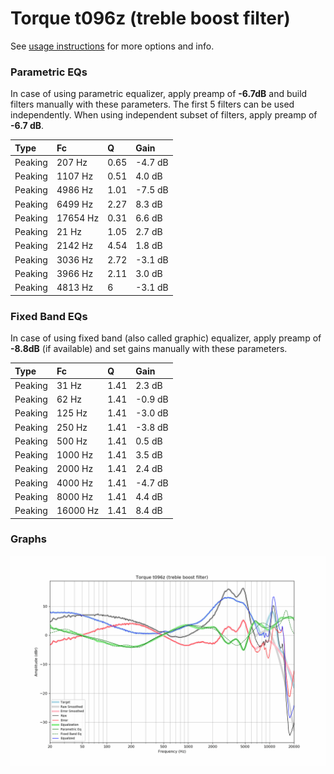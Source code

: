 # Torque t096z (treble boost filter)
See [usage instructions](https://github.com/jaakkopasanen/AutoEq#usage) for more options and info.

### Parametric EQs
In case of using parametric equalizer, apply preamp of **-6.7dB** and build filters manually
with these parameters. The first 5 filters can be used independently.
When using independent subset of filters, apply preamp of **-6.7 dB**.

| Type    | Fc       |    Q | Gain    |
|:--------|:---------|:-----|:--------|
| Peaking | 207 Hz   | 0.65 | -4.7 dB |
| Peaking | 1107 Hz  | 0.51 | 4.0 dB  |
| Peaking | 4986 Hz  | 1.01 | -7.5 dB |
| Peaking | 6499 Hz  | 2.27 | 8.3 dB  |
| Peaking | 17654 Hz | 0.31 | 6.6 dB  |
| Peaking | 21 Hz    | 1.05 | 2.7 dB  |
| Peaking | 2142 Hz  | 4.54 | 1.8 dB  |
| Peaking | 3036 Hz  | 2.72 | -3.1 dB |
| Peaking | 3966 Hz  | 2.11 | 3.0 dB  |
| Peaking | 4813 Hz  | 6    | -3.1 dB |

### Fixed Band EQs
In case of using fixed band (also called graphic) equalizer, apply preamp of **-8.8dB**
(if available) and set gains manually with these parameters.

| Type    | Fc       |    Q | Gain    |
|:--------|:---------|:-----|:--------|
| Peaking | 31 Hz    | 1.41 | 2.3 dB  |
| Peaking | 62 Hz    | 1.41 | -0.9 dB |
| Peaking | 125 Hz   | 1.41 | -3.0 dB |
| Peaking | 250 Hz   | 1.41 | -3.8 dB |
| Peaking | 500 Hz   | 1.41 | 0.5 dB  |
| Peaking | 1000 Hz  | 1.41 | 3.5 dB  |
| Peaking | 2000 Hz  | 1.41 | 2.4 dB  |
| Peaking | 4000 Hz  | 1.41 | -4.7 dB |
| Peaking | 8000 Hz  | 1.41 | 4.4 dB  |
| Peaking | 16000 Hz | 1.41 | 8.4 dB  |

### Graphs
![](./Torque%20t096z%20(treble%20boost%20filter).png)